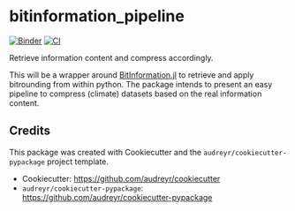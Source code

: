 # bitinformation_pipeline

[![Binder](https://mybinder.org/badge_logo.svg)](https://mybinder.org/v2/gh/observingClouds/bitinformation_pipeline/master) [![CI](https://github.com/observingClouds/bitinformation_pipeline/actions/workflows/ci.yaml/badge.svg)](https://github.com/observingClouds/bitinformation_pipeline/actions/workflows/ci.yaml)

Retrieve information content and compress accordingly.

This will be a wrapper around [BitInformation.jl](https://github.com/milankl/BitInformation.jl) to retrieve and apply bitrounding from within python.
The package intends to present an easy pipeline to compress (climate) datasets based on the real information content.


Credits
-------

This package was created with Cookiecutter and the `audreyr/cookiecutter-pypackage` project template.

- Cookiecutter: https://github.com/audreyr/cookiecutter
- `audreyr/cookiecutter-pypackage`: https://github.com/audreyr/cookiecutter-pypackage
